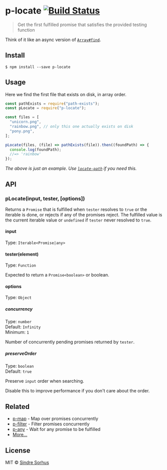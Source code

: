 # p-locate [![Build Status](https://travis-ci.org/sindresorhus/p-locate.svg?branch=master)](https://travis-ci.org/sindresorhus/p-locate)

> Get the first fulfilled promise that satisfies the provided testing function

Think of it like an async version of
[`Array#find`](https://developer.mozilla.org/en/docs/Web/JavaScript/Reference/Global_Objects/Array/find).

## Install

```
$ npm install --save p-locate
```

## Usage

Here we find the first file that exists on disk, in array order.

```js
const pathExists = require("path-exists");
const pLocate = require("p-locate");

const files = [
  "unicorn.png",
  "rainbow.png", // only this one actually exists on disk
  "pony.png",
];

pLocate(files, (file) => pathExists(file)).then((foundPath) => {
  console.log(foundPath);
  //=> 'rainbow'
});
```

_The above is just an example. Use
[`locate-path`](https://github.com/sindresorhus/locate-path) if you need this._

## API

### pLocate(input, tester, [options])

Returns a `Promise` that is fulfilled when `tester` resolves to `true` or the
iterable is done, or rejects if any of the promises reject. The fulfilled value
is the current iterable value or `undefined` if `tester` never resolved to
`true`.

#### input

Type: `Iterable<Promise|any>`

#### tester(element)

Type: `Function`

Expected to return a `Promise<boolean>` or boolean.

#### options

Type: `Object`

##### concurrency

Type: `number`<br> Default: `Infinity`<br> Minimum: `1`

Number of concurrently pending promises returned by `tester`.

##### preserveOrder

Type: `boolean`<br> Default: `true`

Preserve `input` order when searching.

Disable this to improve performance if you don't care about the order.

## Related

- [p-map](https://github.com/sindresorhus/p-map) - Map over promises
  concurrently
- [p-filter](https://github.com/sindresorhus/p-filter) - Filter promises
  concurrently
- [p-any](https://github.com/sindresorhus/p-any) - Wait for any promise to be
  fulfilled
- [More…](https://github.com/sindresorhus/promise-fun)

## License

MIT © [Sindre Sorhus](https://sindresorhus.com)
